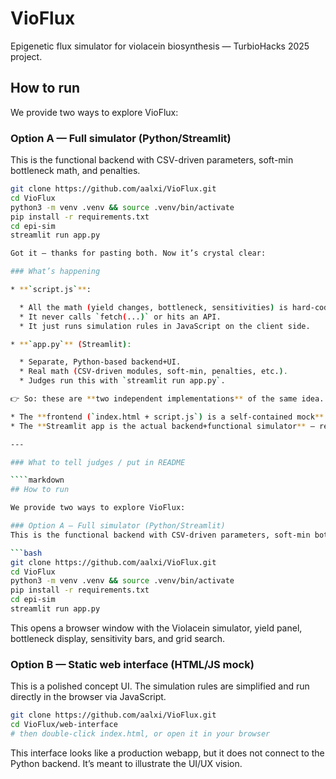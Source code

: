# VioFlux
Epigenetic flux simulator for violacein biosynthesis — TurbioHacks 2025 project.

## How to run

We provide two ways to explore VioFlux:

### Option A — Full simulator (Python/Streamlit)
This is the functional backend with CSV-driven parameters, soft-min bottleneck math, and penalties.

```bash
git clone https://github.com/aalxi/VioFlux.git
cd VioFlux
python3 -m venv .venv && source .venv/bin/activate
pip install -r requirements.txt
cd epi-sim
streamlit run app.py

Got it — thanks for pasting both. Now it’s crystal clear:

### What’s happening

* **`script.js`**:

  * All the math (yield changes, bottleneck, sensitivities) is hard-coded *in the browser*.
  * It never calls `fetch(...)` or hits an API.
  * It just runs simulation rules in JavaScript on the client side.

* **`app.py`** (Streamlit):

  * Separate, Python-based backend+UI.
  * Real math (CSV-driven modules, soft-min, penalties, etc.).
  * Judges run this with `streamlit run app.py`.

👉 So: these are **two independent implementations** of the same idea.

* The **frontend (`index.html + script.js`) is a self-contained mock** — judges can open it instantly, no backend required.
* The **Streamlit app is the actual backend+functional simulator** — requires Python, gives rigorous results.

---

### What to tell judges / put in README

````markdown
## How to run

We provide two ways to explore VioFlux:

### Option A — Full simulator (Python/Streamlit)
This is the functional backend with CSV-driven parameters, soft-min bottleneck math, and penalties.

```bash
git clone https://github.com/aalxi/VioFlux.git
cd VioFlux
python3 -m venv .venv && source .venv/bin/activate
pip install -r requirements.txt
cd epi-sim
streamlit run app.py
````

This opens a browser window with the Violacein simulator, yield panel, bottleneck display, sensitivity bars, and grid search.


### Option B — Static web interface (HTML/JS mock)

This is a polished concept UI. The simulation rules are simplified and run directly in the browser via JavaScript.

```bash
git clone https://github.com/aalxi/VioFlux.git
cd VioFlux/web-interface
# then double-click index.html, or open it in your browser
```

This interface looks like a production webapp, but it does not connect to the Python backend. It’s meant to illustrate the UI/UX vision.

```
